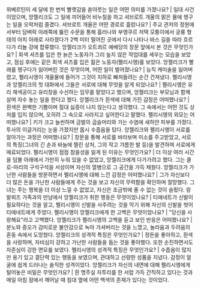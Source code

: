 위베르틴이 세 달에 한 번씩 빨랫감을 쏟아붓는 일은 어떤 의미를 가졌나요?	| 일대 사건이었으며, 앙젤리크도 그 일에 끼어들어 비누칠을 하고 셔브로트 개울의 맑은 물에 헹구는 일을 오락처럼 즐겼다.
셔브로트 개울은 어떤 경로로 흘렀나요?	| 주교 관저의 정원에서부터 담벼락 아래쪽에 뚫린 수문을 통해 흘러나와 부앵쿠르 저택 모퉁이에서 궁륭 형태의 아치 아래로 사라졌다가 2백 미터 떨어진 곳에서 다시 나타나 바스 길을 따라 흐르다가 리뇰 강에 합류했다.
앙젤리크가 오트쾨르 예배당의 창문 앞에서 본 것은 무엇인가요?	| 회색 셔츠를 입은 한 늙은 노동자가 그리 높지 않은 작업대를 세우는 모습을 보았고, 점심 후에는 같은 회색 셔츠를 입은 젊은 노동자(펠리시앵)를 보았다.
앙젤리크가 빨래를 헹구다가 잃어버린 것은 무엇이며, 어떤 일이 벌어졌나요?	| 능직 캐미솔을 잃어버렸고, 펠리시앵이 개울물에 들어가 그것이 지하로 빠져들려는 순간 건져냈다.
펠리시앵과 앙젤리크의 첫 대화에서 그들은 서로에 대해 무엇을 알게 되었나요?	| 펠리시앵은 유리 채색공이고 유리창을 수선하는 임무를 맡았다고 했으며, 앙젤리크는 부모님과 함께 살며 자수 놓는 일을 한다고 했다.
앙젤리크가 흰색에 대해 가진 감정은 어떠했나요?	| 흰색은 완벽한 기쁨이며 절대 싫증이 나지 않는다고 생각했다. 그 속에서는 어떤 것도 상처를 입지 않으며, 오히려 그 속으로 사라지고 싶어한다고 말했다.
펠리시앵의 외모는 어떠했나요?	| 키가 크고 늘씬하며 금발의 곱슬머리와 가는 수염에 새하얀 피부를 가졌다. 투사의 이글거리는 눈을 가졌지만 몹시 수줍음을 탔다.
앙젤리크와 펠리시앵이 서로를 알아가는 과정은 어떠했나요?	| 창문을 통해 서로를 바라보며 미소를 주고받았고, 서로의 특징(그녀의 긴 손과 바늘에 찔린 상처, 그의 작고 갸름한 발 등)을 발견하며 서로에게 매료되었다.
펠리시앵이 점점 참을성을 잃게 된 이유는 무엇인가요?	| 더 이상 여러 시간을 덤불 아래에서 가만히 누워 있을 수 없었고, 앙젤리크에게 다가가려고 했다. 그는 클로-마리의 구석구석을 서성이며 자신의 열병으로 그 공간을 가득 채웠다.
앙젤리크가 가난한 사람들을 방문하면서 펠리시앵에 대해 느낀 감정은 어떠했나요?	| 그가 자신보다 더 많은 돈을 가난한 사람들에게 주는 것을 보고 자신의 무력함을 확인하며 절망했다. 그녀는 주는 행복을 더 이상 느낄 수 없었고, 자신은 조금밖에 줄 수 없는 것이 슬펐다.
랑발뢰즈 가족과의 만남에서 앙젤리크가 취한 행동은 무엇이었나요?	| 티에네트가 신발이 필요하다는 것을 알고, 펠리시앵이 신발을 사주려는 것을 막기 위해 자신의 신발을 벗어 티에네트에게 주었다.
펠리시앵이 앙젤리크에게 한 고백은 무엇이었나요?	| "당신을 사랑해요"라고 고백했다.
앙젤리크가 펠리시앵의 고백을 듣고 보인 반응은 어떠했나요?	| 분노와 증오가 감미로운 불안감으로 녹아 가셔버리는 것을 느꼈고, 놀라움과 두려움의 혼동 속에서 도망쳤다.
앙젤리크의 성격적 특징은 무엇인가요?	| 정돈을 좋아하고, 흰색을 사랑하며, 자비심이 강하고 가난한 사람들을 돕는 것을 좋아했다. 또한 순진하면서도 자존심이 강한 면모를 보였다.
펠리시앵의 성격적 특징은 무엇인가요?	| 수줍음이 많지만 용기 있고 결단력 있는 행동을 보였으며, 관대하고 선량한 성품을 지녔다. 감정이 얼굴에 쉽게 드러나는 솔직한 성격이었다.
앙젤리크가 자신의 내면에 대해 펠리시앵에게 털어놓은 비밀은 무엇인가요?	| 흰 명주실 자투리를 한 서랍 가득 간직하고 있다는 것과 매일 아침 잠에서 깨어날 때 침대 옆에 어떤 백색의 존재가 있다는 것이었다.